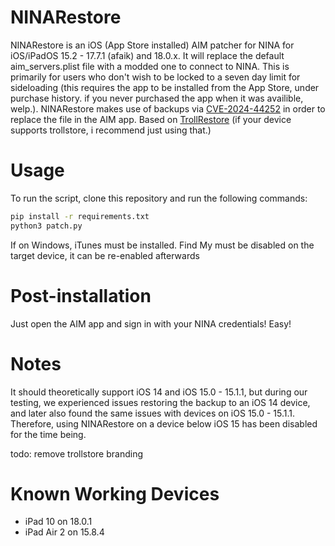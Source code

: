 # NINARestore
NINARestore is an iOS (App Store installed) AIM patcher for NINA for iOS/iPadOS 15.2 - 17.7.1 (afaik) and 18.0.x. It will replace the default aim_servers.plist file with a modded one to connect to NINA. This is primarily for users who don't wish to be locked to a seven day limit for sideloading (this requires the app to be installed from the App Store, under purchase history. if you never purchased the app when it was availible, welp.). NINARestore makes use of backups via [CVE-2024-44252](https://support.apple.com/en-us/121563#:~:text=Mina%2C%20Ismail%20Amzdak-,MobileBackup,-Available%20for%3A%20iPhone) in order to replace the file in the AIM app. Based on [TrollRestore](https://github.com/JJTech0130/TrollRestore) (if your device supports trollstore, i recommend just using that.)

# Usage
To run the script, clone this repository and run the following commands:
```sh
pip install -r requirements.txt
python3 patch.py
```
If on Windows, iTunes must be installed.
Find My must be disabled on the target device, it can be re-enabled afterwards

# Post-installation
Just open the AIM app and sign in with your NINA credentials! Easy!

# Notes
It should theoretically support iOS 14 and iOS 15.0 - 15.1.1, but during our testing, we experienced issues restoring the backup to an iOS 14 device, and later also found the same issues with devices on iOS 15.0 - 15.1.1. Therefore, using NINARestore on a device below iOS 15 has been disabled for the time being.

todo: remove trollstore branding

# Known Working Devices
 - iPad 10 on 18.0.1
 - iPad Air 2 on 15.8.4
